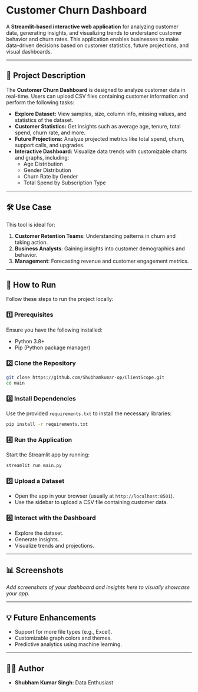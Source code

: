 
# Customer Churn Dashboard

A **Streamlit-based interactive web application** for analyzing customer data, generating insights, and visualizing trends to understand customer behavior and churn rates. This application enables businesses to make data-driven decisions based on customer statistics, future projections, and visual dashboards.

---

## 📜 **Project Description**

The **Customer Churn Dashboard** is designed to analyze customer data in real-time. Users can upload CSV files containing customer information and perform the following tasks:

- **Explore Dataset:** View samples, size, column info, missing values, and statistics of the dataset.
- **Customer Statistics:** Get insights such as average age, tenure, total spend, churn rate, and more.
- **Future Projections:** Analyze projected metrics like total spend, churn, support calls, and upgrades.
- **Interactive Dashboard:** Visualize data trends with customizable charts and graphs, including:
  - Age Distribution
  - Gender Distribution
  - Churn Rate by Gender
  - Total Spend by Subscription Type

---

## 🛠 **Use Case**

This tool is ideal for:

1. **Customer Retention Teams**: Understanding patterns in churn and taking action.
2. **Business Analysts**: Gaining insights into customer demographics and behavior.
3. **Management**: Forecasting revenue and customer engagement metrics.

---

## 🚀 **How to Run**

Follow these steps to run the project locally:

### 1️⃣ **Prerequisites**
Ensure you have the following installed:
- Python 3.8+
- Pip (Python package manager)

### 2️⃣ **Clone the Repository**
```bash
git clone https://github.com/Shubhamkumar-op/ClientScope.git
cd main
```

### 3️⃣ **Install Dependencies**
Use the provided `requirements.txt` to install the necessary libraries:
```bash
pip install -r requirements.txt
```

### 4️⃣ **Run the Application**
Start the Streamlit app by running:
```bash
streamlit run main.py
```

### 5️⃣ **Upload a Dataset**
- Open the app in your browser (usually at `http://localhost:8501`).
- Use the sidebar to upload a CSV file containing customer data.

### 6️⃣ **Interact with the Dashboard**
- Explore the dataset.
- Generate insights.
- Visualize trends and projections.

---

## 📊 **Screenshots**
_Add screenshots of your dashboard and insights here to visually showcase your app._

---

## 💡 **Future Enhancements**
- Support for more file types (e.g., Excel).
- Customizable graph colors and themes.
- Predictive analytics using machine learning.

---


## 🧑‍💻 **Author**
- **Shubham Kumar Singh**: Data Enthusiast
